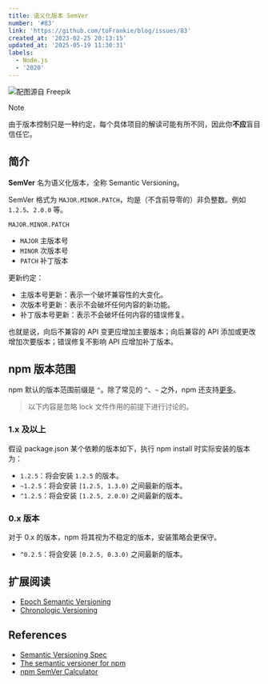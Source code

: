 ```yaml
---
title: 语义化版本 SemVer
number: '#83'
link: 'https://github.com/toFrankie/blog/issues/83'
created_at: '2023-02-25 20:13:15'
updated_at: '2025-05-19 11:30:31'
labels:
  - Node.js
  - '2020'
---
```



![配图源自 Freepik](https://cdn.jsdelivr.net/gh/toFrankie/blog@main/images/2025/5/1747391069076.jpg)

> [!NOTE]
> 由于版本控制只是一种约定，每个具体项目的解读可能有所不同，因此你**不应**盲目信任它。

## 简介

**SemVer** 名为语义化版本，全称 Semantic Versioning。

SemVer 格式为 `MAJOR.MINOR.PATCH`，均是（不含前导零的）非负整数。例如 `1.2.5`、`2.0.0` 等。

```
MAJOR.MINOR.PATCH
```

- `MAJOR` 主版本号
- `MINOR` 次版本号
- `PATCH` 补丁版本

更新约定：

- 主版本号更新：表示一个破坏兼容性的大变化。
- 次版本号更新：表示不会破坏任何内容的新功能。
- 补丁版本号更新：表示不会破坏任何内容的错误修复。

也就是说，向后不兼容的 API 变更应增加主要版本；向后兼容的 API 添加或更改增加次要版本；错误修复不影响 API 应增加补丁版本。

## npm 版本范围

npm 默认的版本范围前缀是 `^`。除了常见的 `^`、`~` 之外，npm 还支持[更多](https://docs.npmjs.com/cli/v11/configuring-npm/package-json#dependencies)。

> 以下内容是忽略 lock 文件作用的前提下进行讨论的。

### 1.x 及以上

假设 package.json 某个依赖的版本如下，执行 npm install 时实际安装的版本为：

- `1.2.5`：将会安装 `1.2.5` 的版本。
- `~1.2.5`：将会安装 `[1.2.5, 1.3.0)` 之间最新的版本。
- `^1.2.5`：将会安装 `[1.2.5, 2.0.0)` 之间最新的版本。 

### 0.x 版本

对于 0.x 的版本，npm 将其视为不稳定的版本，安装策略会更保守。

- `^0.2.5`：将会安装 `[0.2.5, 0.3.0)` 之间最新的版本。 



## 扩展阅读

- [Epoch Semantic Versioning](https://antfu.me/posts/epoch-semver)
- [Chronologic Versioning](https://github.com/ChronVer/chronver)


## References

- [Semantic Versioning Spec](https://semver.org/)
- [The semantic versioner for npm](https://github.com/npm/node-semver)
- [npm SemVer Calculator](https://semver.npmjs.com/)

